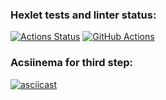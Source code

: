 ### Hexlet tests and linter status:
[![Actions Status](https://github.com/SizNi/python-project-50/workflows/hexlet-check/badge.svg)](https://github.com/SizNi/python-project-50/actions)
[![GitHub Actions](https://github.com/SizNi/python-project-50/actions/workflows/github-actions.yml/badge.svg?branch=github-actions-1)](https://github.com/SizNi/python-project-50/actions/workflows/github-actions.yml)
### Acsiinema for third step:
[![asciicast](https://asciinema.org/a/533082.svg)](https://asciinema.org/a/533082)
